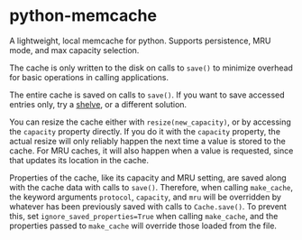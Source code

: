 # python-memcache
A  lightweight, local memcache for python. Supports persistence, MRU mode, and max capacity selection.

The cache is only written to the disk on calls to `save()` to minimize overhead for basic operations in calling applications.

The entire cache is saved on calls to `save()`. If you want to save accessed entries only, try a [shelve](https://docs.python.org/3/library/shelve.html), or a different solution.

You can resize the cache either with `resize(new_capacity)`, or by accessing the `capacity` property directly.
If you do it with the `capacity` property, the actual resize will only reliably happen the next time a value is stored to the cache. 
For MRU caches, it will also happen when a value is requested, since that updates its location in the cache.

Properties of the cache, like its capacity and MRU setting, are saved along with the cache data with calls to `save()`. 
Therefore, when calling `make_cache`, the keyword arguments `protocol`, `capacity`, and `mru` will be overridden by whatever has been previously saved with calls to `Cache.save()`.
To prevent this, set `ignore_saved_properties=True` when calling `make_cache`, and the properties passed to `make_cache` will override those loaded from the file.
